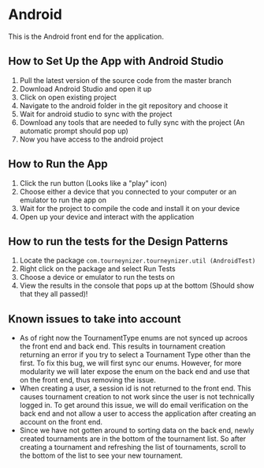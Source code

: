 # Android
This is the Android front end for the application.

## How to Set Up the App with Android Studio

1. Pull the latest version of the source code from the master branch
2. Download Android Studio and open it up
3. Click on open existing project
4. Navigate to the android folder in the git repository and choose it
5. Wait for android studio to sync with the project 
6. Download any tools that are needed to fully sync with the project (An automatic prompt should pop up)
8. Now you have access to the android project

## How to Run the App

1. Click the run button (Looks like a "play" icon)
2. Choose either a device that you connected to your computer or an emulator to run the app on
3. Wait for the project to compile the code and install it on your device
4. Open up your device and interact with the application

## How to run the tests for the Design Patterns

1. Locate the package ```com.tourneynizer.tourneynizer.util (AndroidTest)```
2. Right click on the package and select Run Tests
3. Choose a device or emulator to run the tests on
4. View the results in the console that pops up at the bottom (Should show that they all passed)!

## Known issues to take into account

* As of right now the TournamentType enums are not synced up acroos the front end and back end.
This results in tournament creation returning an error if you try to select a Tournament Type other than the first.
To fix this bug, we will first sync our enums.
However, for more modularity we will later expose the enum on the back end and use that on the front end, thus removing the issue.
* When creating a user, a session id is not returned to the front end. This causes tournament creation to not work since the user is not technically logged in.
To get around this issue, we will do email verification on the back end and not allow a user to access the application after creating an account on the front end.
* Since we have not gotten around to sorting data on the back end, newly created tournaments are in the bottom of the tournament list.
So after creating a tournament and refreshing the list of tournaments, scroll to the bottom of the list to see your new tournament.
